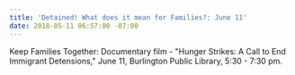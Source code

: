 ```yaml
---
title: 'Detained! What does it mean for Families?: June 11'
date: 2018-05-11 06:57:00 -07:00
---
```


Keep Families Together:  Documentary film - "Hunger Strikes: A Call to End Immigrant Detensions,"  June 11, Burlington Public Library, 5:30 - 7:30 pm.